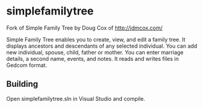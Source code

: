 simplefamilytree
================
Fork of Simple Family Tree by Doug Cox of http://jdmcox.com/

Simple Family Tree enables you to create, view, and edit a family tree.
It displays ancestors and descendants of any selected individual.
You can add new individual, spouse, child, father or mother.
You can enter marriage details, a second name, events, and notes.
It reads and writes files in Gedcom format.

Building
--------
Open simplefamilytree.sln in Visual Studio and compile.
